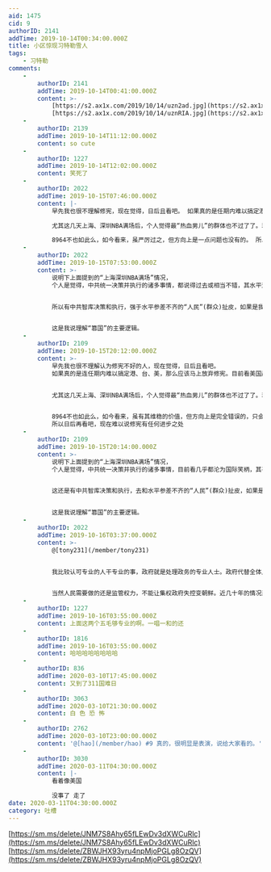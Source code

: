 ```yaml
---
aid: 1475
cid: 9
authorID: 2141
addTime: 2019-10-14T00:34:00.000Z
title: 小区惊现习特勒雪人
tags:
    - 习特勒
comments:
    -
        authorID: 2141
        addTime: 2019-10-14T00:41:00.000Z
        content: >-
            [https://s2.ax1x.com/2019/10/14/uzn2ad.jpg](https://s2.ax1x.com/2019/10/14/uzn2ad.jpg)
            [https://s2.ax1x.com/2019/10/14/uznRIA.jpg](https://s2.ax1x.com/2019/10/14/uznRIA.jpg)
    -
        authorID: 2139
        addTime: 2019-10-14T11:12:00.000Z
        content: so cute
    -
        authorID: 1227
        addTime: 2019-10-14T12:02:00.000Z
        content: 笑死了
    -
        authorID: 2022
        addTime: 2019-10-15T07:46:00.000Z
        content: |-
            早先我也很不理解修宪，现在觉得，日后且看吧。 如果真的是任期内难以搞定港、台、美，连任去攻坚也可以理解。

            尤其这几天上海、深圳NBA满场后，个人觉得最“热血男儿”的群体也不过了了。若政权集中在中共/习那边，起码不会如此有丧国格。

            8964不也如此么，如今看来，虽严厉过之，但方向上是一点问题也没有的。 所以日后再看吧，现在难以说好不好。
    -
        authorID: 2022
        addTime: 2019-10-15T07:53:00.000Z
        content: >-
            说明下上面提到的“上海深圳NBA满场”情况，
            个人是觉得，中共统一决策并执行的诸多事情，都说得过去或相当不错，其水平远超“人民群众”的平均水平。


            所以有中共智库决策和执行，强于水平参差不齐的“人民”(群众)扯皮，如果是我，真的和NBA粉丝扯其不清，说其不通，我宁愿让中共待办国家事务，也不愿让NBA粉丝行驶国家权利。


            这是我说理解“篡国”的主要逻辑。
    -
        authorID: 2109
        addTime: 2019-10-15T20:12:00.000Z
        content: >-
            早先我也很不理解认为修宪不好的人，现在觉得，日后且看吧。
            如果真的是连任期内难以搞定港、台、美，那么应该马上放弃修宪。目前看美国起码在习近平逝世前是绝对不可能的。


            尤其这几天上海、深圳NBA满场后，个人觉得最“热血男儿”的群体也不过了了。若舆论权集中在人民手里，起码不会因为一条推特就全民发出这些有丧人格，污蔑言论自由的统治者的声音。


            8964不也如此么，如今看来，虽有其维稳的价值，但方向上是完全错误的，只会导致人民对政府的矛盾越来越激烈。
            所以日后再看吧，现在难以说修宪有任何进步之处
    -
        authorID: 2109
        addTime: 2019-10-15T20:14:00.000Z
        content: >-
            说明下上面提到的“上海深圳NBA满场”情况，
            个人是觉得，中共统一决策并执行的诸多事情，目前看几乎都沦为国际笑柄，其平均水平甚至不如海外普通群众。


            这还是有中共智库决策和执行，去和水平参差不齐的“人民”(群众)扯皮，如果是我，真的和NBA战狼扯其不清，说其不通，我宁愿让人民行使他们的权力，也不愿让国家越俎代庖，规定人民应该支持什么不应该支持什么。宪法授予人民言论自由的权力，但是不代表政府可以借言论自由之名，打击言论自由之实。


            这是我说理解“篡国”的主要逻辑。
    -
        authorID: 2022
        addTime: 2019-10-16T03:37:00.000Z
        content: >-
            @[tony231](/member/tony231)


            我比较认可专业的人干专业的事，政府就是处理政务的专业人士。政府代替全体人民群众行驶国家权利不算“越俎代庖”，而且还是一种优势，比如台湾倒是民主，但从政府到人民，都傻得不行。而且台湾存在政府迎合选民的倾向，很多政府的行为就更傻了。


            当然人民需要做的还是监管权力，不能让集权政府失控变朝鲜。近几十年的情况来总结，中国没有这个顾虑吧，我觉得很多人担心过度了，仿佛一但是中央政府就要变朝鲜了，其实不是的。
    -
        authorID: 1227
        addTime: 2019-10-16T03:55:00.000Z
        content: 上面这两个五毛够专业的啊。一唱一和的还
    -
        authorID: 1816
        addTime: 2019-10-16T03:55:00.000Z
        content: 哈哈哈哈哈哈哈哈
    -
        authorID: 836
        addTime: 2020-03-10T17:45:00.000Z
        content: 又到了311国难日
    -
        authorID: 3063
        addTime: 2020-03-10T21:30:00.000Z
        content: 白 色 恐 怖
    -
        authorID: 2762
        addTime: 2020-03-10T23:00:00.000Z
        content: '@[hao](/member/hao) #9 真的，很明显是表演，说给大家看的。'
    -
        authorID: 3030
        addTime: 2020-03-11T04:30:00.000Z
        content: |-
            看着像美国

            没事了 走了
date: 2020-03-11T04:30:00.000Z
category: 吐槽
---
```


[https://sm.ms/delete/JNM7S8Ahy65fLEwDv3dXWCuRlc](https://sm.ms/delete/JNM7S8Ahy65fLEwDv3dXWCuRlc) [https://sm.ms/delete/ZBWJHX93yru4npMjoPGLg8OzQV](https://sm.ms/delete/ZBWJHX93yru4npMjoPGLg8OzQV)
